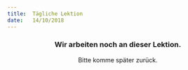 ```yaml
---
title:  Tägliche Lektion
date:   14/10/2018
---
```


### <center>Wir arbeiten noch an dieser Lektion.</center>
<center>Bitte komme später zurück.</center>